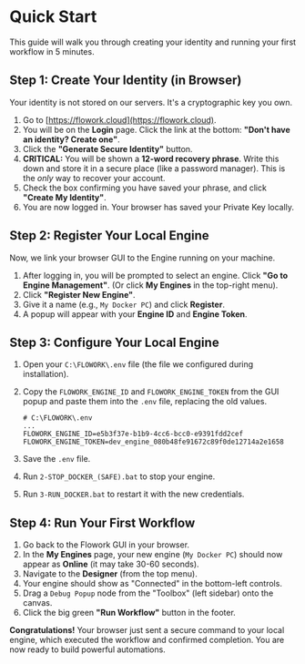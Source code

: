 # Quick Start

This guide will walk you through creating your identity and running your first workflow in 5 minutes.

## Step 1: Create Your Identity (in Browser)

Your identity is not stored on our servers. It's a cryptographic key you own.

1.  Go to [https://flowork.cloud](https://flowork.cloud).
2.  You will be on the **Login** page. Click the link at the bottom: **"Don't have an identity? Create one"**.
3.  Click the **"Generate Secure Identity"** button.
4.  **CRITICAL:** You will be shown a **12-word recovery phrase**. Write this down and store it in a secure place (like a password manager). This is the *only* way to recover your account.
5.  Check the box confirming you have saved your phrase, and click **"Create My Identity"**.
6.  You are now logged in. Your browser has saved your Private Key locally.

## Step 2: Register Your Local Engine

Now, we link your browser GUI to the Engine running on your machine.

1.  After logging in, you will be prompted to select an engine. Click **"Go to Engine Management"**. (Or click **My Engines** in the top-right menu).
2.  Click **"Register New Engine"**.
3.  Give it a name (e.g., `My Docker PC`) and click **Register**.
4.  A popup will appear with your **Engine ID** and **Engine Token**.

## Step 3: Configure Your Local Engine

1.  Open your `C:\FLOWORK\.env` file (the file we configured during installation).
2.  Copy the `FLOWORK_ENGINE_ID` and `FLOWORK_ENGINE_TOKEN` from the GUI popup and paste them into the `.env` file, replacing the old values.

    ```env
    # C:\FLOWORK\.env
    ...
    FLOWORK_ENGINE_ID=e5b3f37e-b1b9-4cc6-bcc0-e9391fdd2cef
    FLOWORK_ENGINE_TOKEN=dev_engine_080b48fe91672c89f0de12714a2e1658
    ```

3.  Save the `.env` file.
4.  Run `2-STOP_DOCKER_(SAFE).bat` to stop your engine.
5.  Run `3-RUN_DOCKER.bat` to restart it with the new credentials.

## Step 4: Run Your First Workflow

1.  Go back to the Flowork GUI in your browser.
2.  In the **My Engines** page, your new engine (`My Docker PC`) should now appear as **Online** (it may take 30-60 seconds).
3.  Navigate to the **Designer** (from the top menu).
4.  Your engine should show as "Connected" in the bottom-left controls.
5.  Drag a `Debug Popup` node from the "Toolbox" (left sidebar) onto the canvas.
6.  Click the big green **"Run Workflow"** button in the footer.

**Congratulations!** Your browser just sent a secure command to your local engine, which executed the workflow and confirmed completion. You are now ready to build powerful automations.